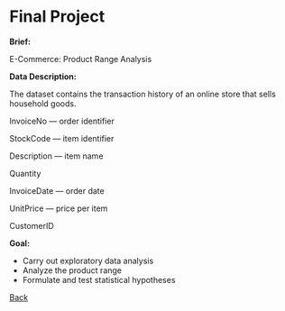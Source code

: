 # Final Project

**Brief:**

E-Commerce: Product Range Analysis


**Data Description:**

The dataset contains the transaction history of an online store that sells household goods.


InvoiceNo — order identifier

StockCode — item identifier

Description — item name

Quantity

InvoiceDate — order date

UnitPrice — price per item

CustomerID

**Goal:**

- Carry out exploratory data analysis
- Analyze the product range
- Formulate and test statistical hypotheses

[Back](https://github.com/idangold1212/Portfolio)
